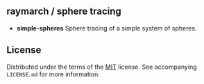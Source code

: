 ## raymarch / sphere tracing

- **simple-spheres** Sphere tracing of a simple system of spheres.

<!--
## References
## Acknowlegements
-->

## License
Distributed under the terms of the [MIT](https://choosealicense.com/licenses/mit/) license. See  accompanying `LICENSE.md` for more information.


